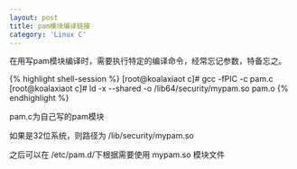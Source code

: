 ```yaml
---
layout: post
title: pam模块编译链接
category: 'Linux C'
---
```


在用写pam模块编译时，需要执行特定的编译命令，经常忘记参数，特备忘之。

{% highlight shell-session %}
[root@koalaxiaot c]# gcc -fPIC -c pam.c
[root@koalaxiaot c]# ld -x --shared -o /lib64/security/mypam.so pam.o
{% endhighlight %}

pam.c为自己写的pam模块

如果是32位系统，则路径为 /lib/security/mypam.so

之后可以在 /etc/pam.d/下根据需要使用 mypam.so 模块文件

